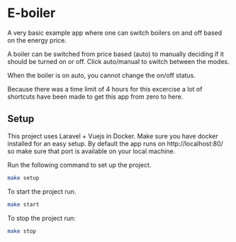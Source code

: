 # E-boiler
A very basic example app where one can switch boilers on and off based on the energy price.

A boiler can be switched from price based (auto) to manually deciding if it should be turned on or off.
Click auto/manual to switch between the modes.

When the boiler is on auto, you cannot change the on/off status. 

Because there was a time limit of 4 hours for this excercise a lot of shortcuts have been made to get this app from zero
to here.

## Setup
This project uses Laravel + Vuejs in Docker. Make sure you have docker installed for an easy setup. By default the app
runs on http://localhost:80/ so make sure that port is available on your local machine.

Run the following command to set up the project. 
```bash
make setup
```

To start the project run.
```bash
make start
```

To stop the project run:
```bash
make stop
```
